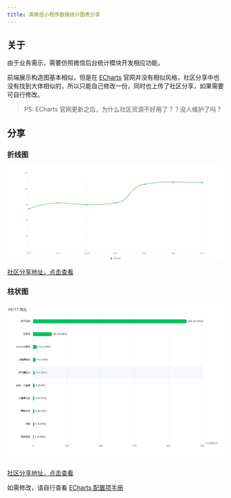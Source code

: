 ```yaml
---
title: 类微信小程序数据统计图表分享
---
```


## 关于

由于业务需示，需要仿照微信后台统计模块开发相应功能。

前端展示构造图基本相似，但是在 [ECharts](https://echarts.apache.org/zh/index.html) 官网并没有相似风格，社区分享中也没有找到大体相似的，所以只能自己修改一份，同时也上传了社区分享，如果需要可自行修改。

> PS: ECharts 官网更新之后，为什么社区资源不好用了？？没人维护了吗？

## 分享

### 折线图

![](./images/echarts-likeness_wx/line_chart.png)

[社区分享地址，点击查看](https://www.makeapie.com/editor.html?c=xEpyKZC2rx)

### 柱状图

![](./images/echarts-likeness_wx/histogram.png)

[社区分享地址，点击查看](https://www.makeapie.com/editor.html?c=xhbQRMRslb)

如需修改，请自行查看 [ECharts 配置项手册](https://echarts.apache.org/zh/option.html#title)